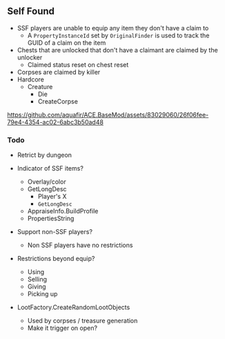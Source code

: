 ## Self Found
 
* SSF players are unable to equip any item they don't have a claim to
  * A `PropertyInstanceId` set by `OriginalFinder` is used to track the GUID of a claim on the item
* Chests that are unlocked that don't have a claimant are claimed by the unlocker
  * Claimed status reset on chest reset
* Corpses are claimed by killer
* Hardcore
  * Creature
    * Die
    * CreateCorpse




https://github.com/aquafir/ACE.BaseMod/assets/83029060/26f06fee-79e4-4354-ac02-6abc3b50ad48



### Todo

 * Retrict by dungeon 
 * Indicator of SSF items?
   * Overlay/color
   * GetLongDesc
     * Player's X
     * `GetLongDesc`
   * AppraiseInfo.BuildProfile
   * PropertiesString
 * Support non-SSF players?
   * Non SSF players have no restrictions
 * Restrictions beyond equip?
   * Using
   * Selling
   * Giving
   * Picking up

 * LootFactory.CreateRandomLootObjects
   * Used by corpses / treasure generation
   * Make it trigger on open?
  
